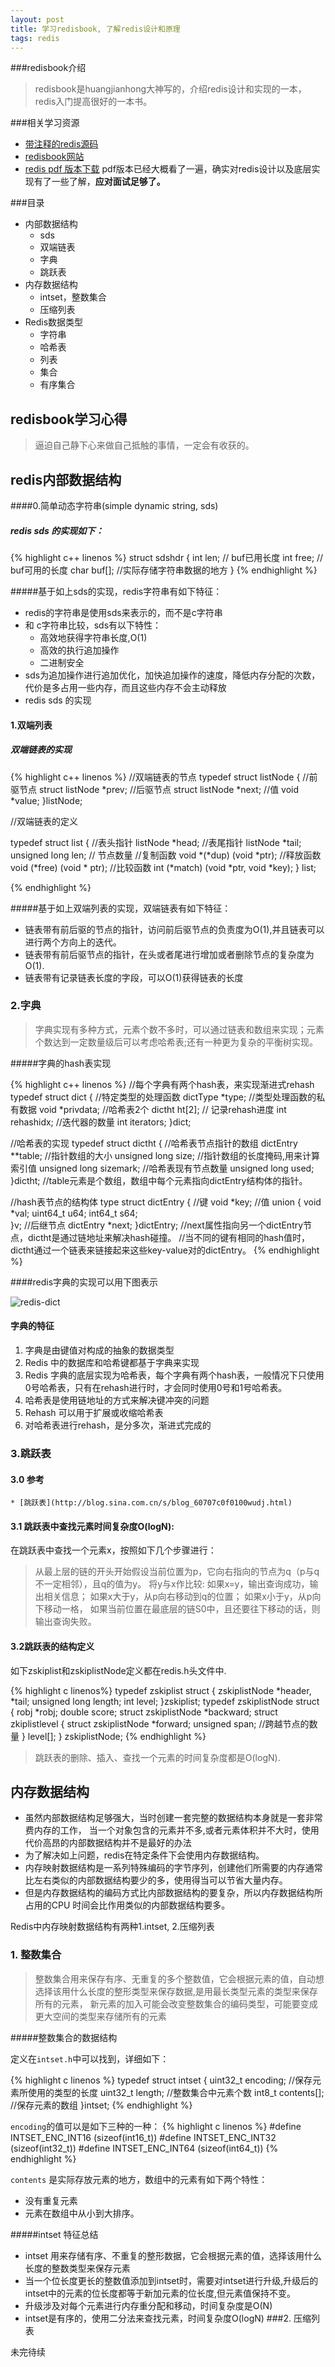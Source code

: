 ```yaml
---
layout: post
title: 学习redisbook, 了解redis设计和原理
tags: redis 
---
```


###redisbook介绍

> redisbook是huangjianhong大神写的，介绍redis设计和实现的一本，redis入门提高很好的一本书。

###相关学习资源

* [带注释的redis源码](https://github.com/huangz1990/redis-3.0-annotated)
* [redisbook网站](redisbook.com)
* [redis pdf 版本下载](http://pan.baidu.com/s/1jGXhgvs)  pdf版本已经大概看了一遍，确实对redis设计以及底层实现有了一些了解，**应对面试足够了。**

###目录
* 内部数据结构
    * sds
    * 双端链表
    * 字典
    * 跳跃表
* 内存数据结构
    * intset，整数集合
    * 压缩列表 
* Redis数据类型
    * 字符串
    * 哈希表
    * 列表
    * 集合
    * 有序集合

## redisbook学习心得
>逼迫自己静下心来做自己抵触的事情，一定会有收获的。 


## redis内部数据结构

####0.简单动态字符串(simple dynamic string, sds)
##### redis sds 的实现如下：

{% highlight c++ linenos %}
struct sdshdr {
    int len; // buf已用长度
    int free; // buf可用的长度
    char buf[]; //实际存储字符串数据的地方
}
{% endhighlight %}

#####基于如上sds的实现，redis字符串有如下特征：

* redis的字符串是使用sds来表示的，而不是c字符串
* 和 c字符串比较，sds有以下特性：
    * 高效地获得字符串长度,O(1)
    * 高效的执行追加操作
    * 二进制安全
* sds为追加操作进行追加优化，加快追加操作的速度，降低内存分配的次数，代价是多占用一些内存，而且这些内存不会主动释放
* redis sds 的实现  


#### 1.双端列表

##### 双端链表的实现

{% highlight c++ linenos %}
//双端链表的节点
typedef struct listNode {
    //前驱节点
    struct listNode *prev;
    //后驱节点
    struct listNode *next;
    //值
    void *value; 
}listNode;

//双端链表的定义

typedef struct list {
    //表头指针
    listNode *head;
    //表尾指针
    listNode *tail;
    unsigned long len; // 节点数量
    //复制函数
    void *(*dup) (void *ptr);
    //释放函数
    void (*free) (void * ptr);
    //比较函数
    int (*match) (void *ptr, void *key);
} list; 
       
{% endhighlight %}

#####基于如上双端列表的实现，双端链表有如下特征：
* 链表带有前后驱的节点的指针，访问前后驱节点的负责度为O(1),并且链表可以进行两个方向上的迭代。
* 链表带有前后驱节点的指针，在头或者尾进行增加或者删除节点的复杂度为O(1).
* 链表带有记录链表长度的字段，可以O(1)获得链表的长度

### 2.字典
> 字典实现有多种方式，元素个数不多时，可以通过链表和数组来实现；元素个数达到一定数量级后可以考虑哈希表;还有一种更为复杂的平衡树实现。

#####字典的hash表实现


{% highlight c++ linenos %}
//每个字典有两个hash表，来实现渐进式rehash
typedef struct dict {
    //特定类型的处理函数
    dictType *type;
    //类型处理函数的私有数据
    void *privdata;
    //哈希表2个
    dictht ht[2];
    // 记录rehash进度
    int rehashidx;
    //迭代器的数量
    int iterators;
}dict;

//哈希表的实现
typedef struct dictht {
    //哈希表节点指针的数组
    dictEntry **table;
    //指针数组的大小
    unsigned long size;
    //指针数组的长度掩码,用来计算索引值
    unsigned long sizemark;
    //哈希表现有节点数量
    unsigned long used;
}dictht;
//table元素是个数组，数组中每个元素指向dictEntry结构体的指针。

//hash表节点的结构体
type struct dictEntry {
    //键
    void *key;
    //值
    union {
        void *val;
        uint64_t u64;
        int64_t s64;    
    }v;
    //后继节点
    dictEntry *next;
}dictEntry;
//next属性指向另一个dictEntry节点，dictht是通过链地址来解决hash碰撞。
//当不同的键有相同的hash值时，dictht通过一个链表来链接起来这些key-value对的dictEntry。
{% endhighlight %}

####redis字典的实现可以用下图表示

![redis-dict](/image/redis-dict.png)

#### 字典的特征
1. 字典是由键值对构成的抽象的数据类型
2. Redis 中的数据库和哈希键都基于字典来实现
3. Redis 字典的底层实现为哈希表，每个字典有两个hash表，一般情况下只使用0号哈希表，只有在rehash进行时，才会同时使用0号和1号哈希表。
4. 哈希表是使用链地址的方式来解决键冲突的问题
5. Rehash 可以用于扩展或收缩哈希表
6. 对哈希表进行rehash，是分多次，渐进式完成的


### 3.跳跃表

#### 3.0 参考
    * [跳跃表](http://blog.sina.com.cn/s/blog_60707c0f0100wudj.html)

#### 3.1 跳跃表中查找元素时间复杂度O(logN):

在跳跃表中查找一个元素x，按照如下几个步骤进行：
> 从最上层的链的开头开始假设当前位置为p，它向右指向的节点为q（p与q不一定相邻），且q的值为y。
> 将y与x作比较: 如果x=y，输出查询成功，输出相关信息；
> 如果x大于y，从p向右移动到q的位置；
> 如果x小于y，从p向下移动一格， 如果当前位置在最底层的链S0中，且还要往下移动的话，则输出查询失败。 

#### 3.2跳跃表的结构定义

如下zskiplist和zskiplistNode定义都在redis.h头文件中.

{% highlight c linenos%}
typedef zskiplist struct {
    zskiplistNode *header, *tail;
    unsigned long length;
    int level;
}zskiplist;
typedef zskiplistNode struct {
    robj *robj;
    double score;
    struct zskiplistNode *backward;
    struct zkiplistlevel {
        struct zskiplistNode *forward;
        unsigned span; //跨越节点的数量
    } level[];
} zskiplistNode;
{% endhighlight %}

> 跳跃表的删除、插入、查找一个元素的时间复杂度都是O(logN).


## 内存数据结构
* 虽然内部数据结构足够强大，当时创建一套完整的数据结构本身就是一套非常费内存的工作， 当一个对象包含的元素并不多,或者元素体积并不大时，使用代价高昂的内部数据结构并不是最好的办法
* 为了解决如上问题，redis在特定条件下会使用内存数据结构。
* 内存映射数据结构是一系列特殊编码的字节序列，创建他们所需要的内存通常比左右类似的内部数据结构要少的多，使用得当可以节省大量内存。
* 但是内存数据结构的编码方式比内部数据结构的要复杂，所以内存数据结构所占用的CPU 时间会比作用类似的内部数据结构要多。

Redis中内存映射数据结构有两种1.intset, 2.压缩列表

### 1. 整数集合
> 整数集合用来保存有序、无重复的多个整数值，它会根据元素的值，自动想选择该用什么长度的整形类型来保存数据,是用最长类型元素的类型来保存所有的元素，
> 新元素的加入可能会改变整数集合的编码类型，可能要变成更大空间的类型来存储所有的元素

#####整数集合的数据结构

定义在`intset.h`中可以找到，详细如下：

{% highlight c linenos %}
typedef struct intset {
    uint32_t encoding; //保存元素所使用的类型的长度
    uint32_t length; //整数集合中元素个数
    int8_t contents[]; //保存元素的数组
}intset;
{% endhighlight %}

`encoding`的值可以是如下三种的一种：
{% highlight c linenos %}
\#define INTSET_ENC_INT16 (sizeof(int16_t))
\#define INTSET_ENC_INT32 (sizeof(int32_t))
\#define INTSET_ENC_INT64 (sizeof(int64_t))
{% endhighlight %}



`contents` 是实际存放元素的地方，数组中的元素有如下两个特性：
 
* 没有重复元素
* 元素在数组中从小到大排序。

#####intset 特征总结

* intset 用来存储有序、不重复的整形数据，它会根据元素的值，选择该用什么长度的整数类型来保存元素
* 当一个位长度更长的整数值添加到intset时，需要对intset进行升级,升级后的intset中的元素的位长度都等于新加元素的位长度,但元素值保持不变。
* 升级涉及对每个元素进行内存重分配和移动，时间复杂度是O(N)
* intset是有序的，使用二分法来查找元素，时间复杂度O(logN)
###2. 压缩列表



未完待续
